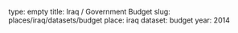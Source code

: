 type: empty
title: Iraq / Government Budget
slug: places/iraq/datasets/budget
place: iraq
dataset: budget
year: 2014
